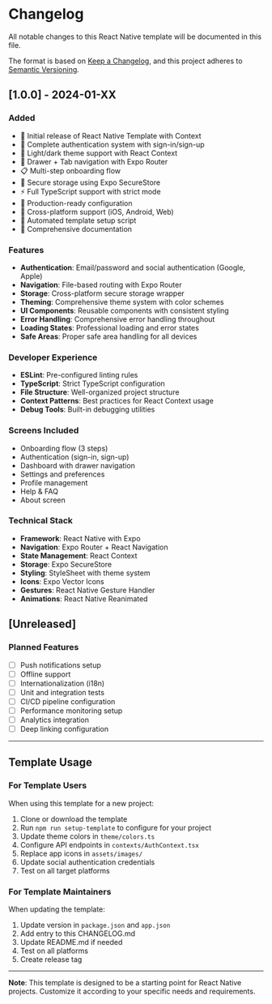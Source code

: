 # Changelog

All notable changes to this React Native template will be documented in this file.

The format is based on [Keep a Changelog](https://keepachangelog.com/en/1.0.0/),
and this project adheres to [Semantic Versioning](https://semver.org/spec/v2.0.0.html).

## [1.0.0] - 2024-01-XX

### Added
- 🎉 Initial release of React Native Template with Context
- 🔐 Complete authentication system with sign-in/sign-up
- 🎨 Light/dark theme support with React Context
- 📱 Drawer + Tab navigation with Expo Router
- 📋 Multi-step onboarding flow
- 💾 Secure storage using Expo SecureStore
- ⚡ Full TypeScript support with strict mode
- 🎯 Production-ready configuration
- 📱 Cross-platform support (iOS, Android, Web)
- 🔧 Automated template setup script
- 📖 Comprehensive documentation

### Features
- **Authentication**: Email/password and social authentication (Google, Apple)
- **Navigation**: File-based routing with Expo Router
- **Storage**: Cross-platform secure storage wrapper
- **Theming**: Comprehensive theme system with color schemes
- **UI Components**: Reusable components with consistent styling
- **Error Handling**: Comprehensive error handling throughout
- **Loading States**: Professional loading and error states
- **Safe Areas**: Proper safe area handling for all devices

### Developer Experience
- **ESLint**: Pre-configured linting rules
- **TypeScript**: Strict TypeScript configuration
- **File Structure**: Well-organized project structure
- **Context Patterns**: Best practices for React Context usage
- **Debug Tools**: Built-in debugging utilities

### Screens Included
- Onboarding flow (3 steps)
- Authentication (sign-in, sign-up)
- Dashboard with drawer navigation
- Settings and preferences
- Profile management
- Help & FAQ
- About screen

### Technical Stack
- **Framework**: React Native with Expo
- **Navigation**: Expo Router + React Navigation
- **State Management**: React Context
- **Storage**: Expo SecureStore
- **Styling**: StyleSheet with theme system
- **Icons**: Expo Vector Icons
- **Gestures**: React Native Gesture Handler
- **Animations**: React Native Reanimated

## [Unreleased]

### Planned Features
- [ ] Push notifications setup
- [ ] Offline support
- [ ] Internationalization (i18n)
- [ ] Unit and integration tests
- [ ] CI/CD pipeline configuration
- [ ] Performance monitoring setup
- [ ] Analytics integration
- [ ] Deep linking configuration

---

## Template Usage

### For Template Users
When using this template for a new project:

1. Clone or download the template
2. Run `npm run setup-template` to configure for your project
3. Update theme colors in `theme/colors.ts`
4. Configure API endpoints in `contexts/AuthContext.tsx`
5. Replace app icons in `assets/images/`
6. Update social authentication credentials
7. Test on all target platforms

### For Template Maintainers
When updating the template:

1. Update version in `package.json` and `app.json`
2. Add entry to this CHANGELOG.md
3. Update README.md if needed
4. Test on all platforms
5. Create release tag

---

**Note**: This template is designed to be a starting point for React Native projects. Customize it according to your specific needs and requirements. 